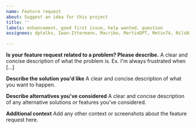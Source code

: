 ```yaml
---
name: Feature request
about: Suggest an idea for this project
title: ''
labels: enhancement, good first issue, help wanted, question
assignees: dptalks, Iwan-Ittermann, Macribo, MartinDPT, Metin74, NilsNimsgarn

---
```


**Is your feature request related to a problem? Please describe.**
A clear and concise description of what the problem is. Ex. I'm always frustrated when [...]

**Describe the solution you'd like**
A clear and concise description of what you want to happen.

**Describe alternatives you've considered**
A clear and concise description of any alternative solutions or features you've considered.

**Additional context**
Add any other context or screenshots about the feature request here.
